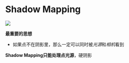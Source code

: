 # Shadow Mapping

![](Pasted%20image%2020231124151842.png)

**最重要的思想**
- 如果点不在阴影里，那么一定可以同时被*光源*和*相机*看到

**Shadow Mapping只能处理点光源**，硬阴影



